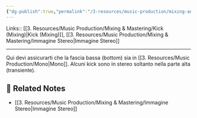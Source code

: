 ```yaml
---
{"dg-publish":true,"permalink":"/3-resources/music-production/mixing-and-mastering/kick-immagine-stereo/"}
---
```


Links:: [[3. Resources/Music Production/Mixing & Mastering/Kick (Mixing)\|Kick (Mixing)]], [[3. Resources/Music Production/Mixing & Mastering/Immagine Stereo\|Immagine Stereo]]

---
Qui devi assicurarti che la fascia bassa (bottom) sia in [[3. Resources/Music Production/Mono\|Mono]]. Alcuni kick sono in stereo soltanto nella parte alta (transiente).






## 🔗 Related Notes

- [[3. Resources/Music Production/Mixing & Mastering/Immagine Stereo\|Immagine Stereo]]

